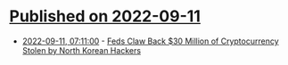 # [Published on 2022-09-11](index.md)

* [2022-09-11, 07:11:00](https://soylentnews.org/article.pl?sid=22/09/10/1333252&from=rss) - [Feds Claw Back $30 Million of Cryptocurrency Stolen by North Korean Hackers](https://soylentnews.org/article.pl?sid=22/09/10/1333252&from=rss)
